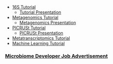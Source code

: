 
* [16S Tutorial](https://github.com/mlangill/microbiome_helper/wiki/16S-tutorial-(chemerin))
    * [Tutorial Presentation](https://www.dropbox.com/s/csa7nedv1ep4uud/QIIME_tutorial.pptx?dl=1)
* [Metagenomics Tutorial](https://github.com/mlangill/microbiome_helper/wiki/Metagenomics-Tutorial-(Humann2))
    * [Metagenomics Presentation](https://www.dropbox.com/s/2qo1gwemjw4eqei/Metagenomics.pptx?dl=1)
* [PICRUSt Tutorial](https://github.com/mlangill/microbiome_helper/wiki/PICRUSt-tutorial)
    * [PICRUSt Presentation](https://www.dropbox.com/s/orhtx4rykay5oim/PICRUSt.pptx?dl=1)
* [Metatranscriptomics Tutorial](https://github.com/ParkinsonLab/2017-Microbiome-Workshop)
* [Machine Learning Tutorial](https://git.io/mltutorial)

### [Microbiome Developer Job Advertisement](https://bioinformatics.ca/resources/jobs/microbiome-bioinformatics-developer) ###
